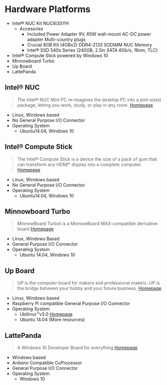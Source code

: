 # Hardware Platforms

- Intel® NUC Kit NUC6i3SYH
  - Accesories
    - Included Power Adapter 9V, 65W wall-mount AC-DC power adapter Multi-country plugs
    - Crucial 8GB Kit (4GBx2) DDR4-2133 SODIMM NUC Memory
    - Intel® SSD 540s Series (240GB, 2.5in SATA 6Gb/s, 16nm, TLC)
- Intel® Compute Stick powered by Windows 10
- Minnowboard Turbo
- Up Board
- LattePanda

## Intel® NUC

> The Intel® NUC Mini PC re-imagines the desktop PC into a pint-sized package, letting you work, study, or play in any room. [Homepage](http://www.intel.com/content/www/us/en/nuc/overview.html)

- Linux, Windows based
- No General Purpose I/O Connector
- Operating System
  - Ubuntu14.04, Windows 10

## Intel® Compute Stick

> The Intel® Compute Stick is a device the size of a pack of gum that can transform any HDMI* display into a complete computer. [Homepage](http://www.intel.com/content/www/us/en/compute-stick/intel-compute-stick.html)

- Linux, Windows based
- No General Purpose I/O Connector
- Operating System
  - Ubuntu14.04, Windows 10

## Minnowboard Turbo

> MinnowBoard Turbot is a MinnowBoard MAX-compatible derivative board [Homepage](http://wiki.minnowboard.org/MinnowBoard_Wiki_Home)

- Linux, Windows Based
- General Purpose I/O Connector
- Operating System
  - Ubuntu 14.04, Windows 10

## Up Board

> UP is the computer board for makers and professional makers. UP is the bridge between your hobby and your future business. [Homepage](http://www.up-board.org/)

- Linux, Windows based
- Raspberry Pi compatible General Purpose I/O Connector
- Operating System
  - Ubilinux™v3.0 [Homepage](https://up-community.org/downloads/ubilinux/ubilinux-ubilinux-3-0)
  - Ubuntu 14.04 (More resources)

## LattePanda

> A Windows 10 Developer Board for everything [Homepage](http://www.lattepanda.com/)

- Windows based
- Arduino Compatible CoProcessor
- General Purpose I/O Connector
- Operating System
  - Windows 10
